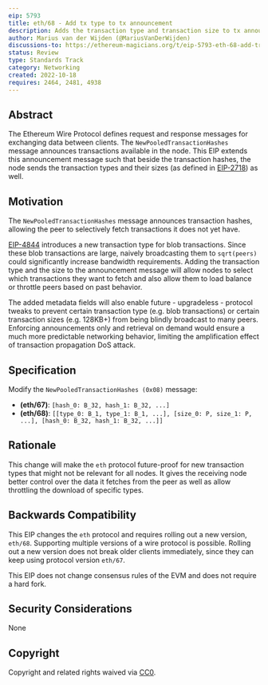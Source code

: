 ```yaml
---
eip: 5793
title: eth/68 - Add tx type to tx announcement
description: Adds the transaction type and transaction size to tx announcement messages in the wire protocol
author: Marius van der Wijden (@MariusVanDerWijden)
discussions-to: https://ethereum-magicians.org/t/eip-5793-eth-68-add-transaction-type-to-tx-announcement/11364
status: Review
type: Standards Track
category: Networking
created: 2022-10-18
requires: 2464, 2481, 4938
---
```


## Abstract

The Ethereum Wire Protocol defines request and response messages for exchanging data between clients. The `NewPooledTransactionHashes` message announces transactions available in the node. This EIP extends this announcement message such that beside the transaction hashes, the node sends the transaction types and their sizes (as defined in [EIP-2718](./eip-2718.md)) as well.

## Motivation

The `NewPooledTransactionHashes` message announces transaction hashes, allowing the peer to selectively fetch transactions it does not yet have.

[EIP-4844](./eip-4844.md) introduces a new transaction type for blob transactions. Since these blob transactions are large, naively broadcasting them to `sqrt(peers)` could significantly increase bandwidth requirements. Adding the transaction type and the size to the announcement message will allow nodes to select which transactions they want to fetch and also allow them to load balance or throttle peers based on past behavior.

The added metadata fields will also enable future - upgradeless - protocol tweaks to prevent certain transaction type (e.g. blob transactions) or certain transaction sizes (e.g. 128KB+) from being blindly broadcast to many peers. Enforcing announcements only and retrieval on demand would ensure a much more predictable networking behavior, limiting the amplification effect of transaction propagation DoS attack.

## Specification

Modify the `NewPooledTransactionHashes (0x08)` message:

* **(eth/67)**: `[hash_0: B_32, hash_1: B_32, ...]`
* **(eth/68)**: `[[type_0: B_1, type_1: B_1, ...], [size_0: P, size_1: P, ...], [hash_0: B_32, hash_1: B_32, ...]]`

## Rationale

This change will make the `eth` protocol future-proof for new transaction types that might not be relevant for all nodes. It gives the receiving node better control over the data it fetches from the peer as well as allow throttling the download of specific types.

## Backwards Compatibility

This EIP changes the `eth` protocol and requires rolling out a new version, `eth/68`. Supporting multiple versions of a wire protocol is possible. Rolling out a new version does not break older clients immediately, since they can keep using protocol version `eth/67`.

This EIP does not change consensus rules of the EVM and does not require a hard fork.

## Security Considerations

None

## Copyright

Copyright and related rights waived via [CC0](../LICENSE.md).


